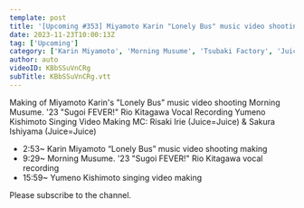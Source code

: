 ```yaml
---
template: post
title: '[Upcoming #353] Miyamoto Karin "Lonely Bus" music video shooting making / "Sugoi FEVER!" Rio Kitagawa Vocal Recording / Yumeno Kishimoto singing video making / MC: Risa Irie, Sakura Ishiyama'
date: 2023-11-23T10:00:13Z
tag: ['Upcoming']
category: ['Karin Miyamoto', 'Morning Musume', 'Tsubaki Factory', 'Juice=Juice']
author: auto 
videoID: KBbSSuVnCRg
subTitle: KBbSSuVnCRg.vtt
---
```

Making of Miyamoto Karin's "Lonely Bus" music video shooting Morning Musume. '23 "Sugoi FEVER!" Rio Kitagawa Vocal Recording Yumeno Kishimoto Singing Video Making MC: Risaki Irie (Juice=Juice) & Sakura Ishiyama (Juice=Juice)

- 2:53~ Karin Miyamoto “Lonely Bus” music video shooting making
- 9:29~ Morning Musume. '23 "Sugoi FEVER!" Rio Kitagawa vocal recording
- 15:59~ Yumeno Kishimoto singing video making

Please subscribe to the channel.

